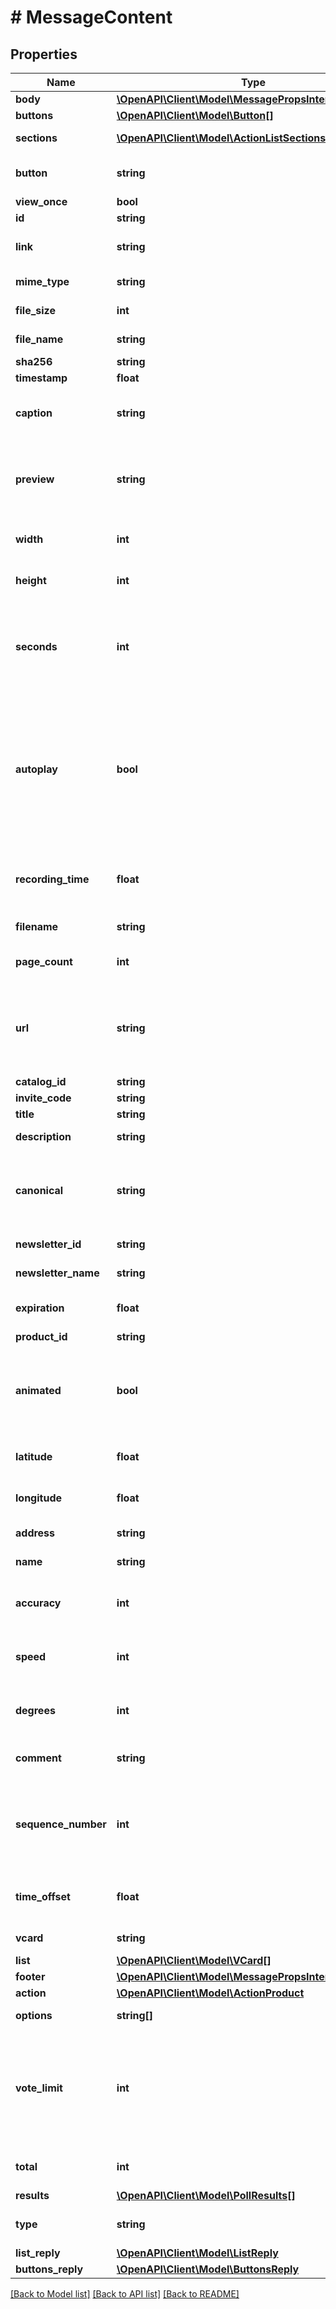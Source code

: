 # # MessageContent

## Properties

Name | Type | Description | Notes
------------ | ------------- | ------------- | -------------
**body** | [**\OpenAPI\Client\Model\MessagePropsInteractiveBody**](MessagePropsInteractiveBody.md) |  |
**buttons** | [**\OpenAPI\Client\Model\Button[]**](Button.md) |  | [optional]
**sections** | [**\OpenAPI\Client\Model\ActionListSectionsInner[]**](ActionListSectionsInner.md) | Section of the message | [optional]
**button** | **string** | Button text for list of message | [optional]
**view_once** | **bool** | Is view once | [optional]
**id** | **string** | Media ID |
**link** | **string** | Optional. Link to media | [optional]
**mime_type** | **string** | Mime type of media |
**file_size** | **int** | File size in bytes |
**file_name** | **string** | Optional. File name | [optional]
**sha256** | **string** | Checksum | [optional]
**timestamp** | **float** | Created at | [optional]
**caption** | **string** | Optional. Text caption under the live location | [optional]
**preview** | **string** | Optional. Base64 encoded preview of the media. In JPEG format. | [optional]
**width** | **int** | Width of the media in pixels | [optional]
**height** | **int** | Height of the media in pixels | [optional]
**seconds** | **int** | Optional. For audio files, this field indicates the duration of the audio file in seconds. | [optional]
**autoplay** | **bool** | Optional. If the media is a GIF, this field indicates whether the GIF should be played automatically when the message is received. | [optional]
**recording_time** | **float** | Time in seconds to simulate recording voice | [optional] [default to 0]
**filename** | **string** | Optional. File name | [optional]
**page_count** | **int** | Optional. Number of pages | [optional]
**url** | **string** | URL for the website where the user downloaded the location information | [optional]
**catalog_id** | **string** | Catalog ID | [optional]
**invite_code** | **string** | Invite code | [optional]
**title** | **string** | Title of poll |
**description** | **string** | Description of the link | [optional]
**canonical** | **string** | Canonical URL of the link (for example, if the link is shortened) | [optional]
**newsletter_id** | **string** | Newsletter ID |
**newsletter_name** | **string** | Newsletter name |
**expiration** | **float** | Expiration timestamp of the invitation |
**product_id** | **string** | Product ID | [optional]
**animated** | **bool** | Optional. For stickers, this field indicates whether the sticker is animated. | [optional]
**latitude** | **float** | Latitude of live location being sent |
**longitude** | **float** | Longitude of live location being sent |
**address** | **string** | Address of the location | [optional]
**name** | **string** | Name of contact | [optional]
**accuracy** | **int** | Accuracy of the live location in meters | [optional]
**speed** | **int** | Speed of the live location in meters per second | [optional]
**degrees** | **int** | Degrees clockwise from true north | [optional]
**comment** | **string** | Optional. Comment for the location | [optional]
**sequence_number** | **int** | Optional. Sequence number of the live location for event tracking | [optional]
**time_offset** | **float** | Optional. Time offset of the live location | [optional]
**vcard** | **string** | Vcard of contact | [optional]
**list** | [**\OpenAPI\Client\Model\VCard[]**](VCard.md) |  | [optional]
**footer** | [**\OpenAPI\Client\Model\MessagePropsInteractiveFooter**](MessagePropsInteractiveFooter.md) |  | [optional]
**action** | [**\OpenAPI\Client\Model\ActionProduct**](ActionProduct.md) |  | [optional]
**options** | **string[]** | Options of poll |
**vote_limit** | **int** | Number of selectable options in poll (1 - can choose only one option, 0 - any number of options) | [optional]
**total** | **int** | Total count of selected options | [optional]
**results** | [**\OpenAPI\Client\Model\PollResults[]**](PollResults.md) |  | [optional]
**type** | **string** | Type of message content | [optional]
**list_reply** | [**\OpenAPI\Client\Model\ListReply**](ListReply.md) |  | [optional]
**buttons_reply** | [**\OpenAPI\Client\Model\ButtonsReply**](ButtonsReply.md) |  | [optional]

[[Back to Model list]](../../README.md#models) [[Back to API list]](../../README.md#endpoints) [[Back to README]](../../README.md)
